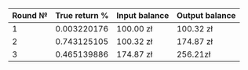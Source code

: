 | Round № | True return % | Input balance | Output balance |
|---------|---------------|---------------|----------------|
| 1       | 0.003220176   | 100.00 zł     | 100.32 zł      |
| 2       | 0.743125105   | 100.32 zł     | 174.87 zł      |
| 3       | 0.465139886   | 174.87 zł     | 256.21zł       |